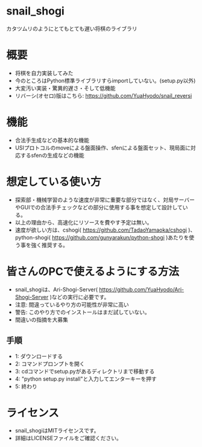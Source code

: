 # snail_shogi
カタツムリのようにとてもとても遅い将棋のライブラリ

# 概要
- 将棋を自力実装してみた
- 今のところはPython標準ライブラリすらimportしていない。(setup.py以外)
- 大変汚い実装・驚異的遅さ・そして低機能
- リバーシ(オセロ)版はこちら: https://github.com/YuaHyodo/snail_reversi

# 機能
- 合法手生成などの基本的な機能
- USIプロトコルのmoveによる盤面操作、sfenによる盤面セット、現局面に対応するsfenの生成などの機能

# 想定している使い方
- 探索部・機械学習のような速度が非常に重要な部分ではなく、対局サーバーやGUIでの合法手チェックなどの部分に使用する事を想定して設計している。
- 以上の理由から、高速化にリソースを費やす予定は無い。
- 速度が欲しい方は、cshogi( https://github.com/TadaoYamaoka/cshogi )、
python-shogi( https://github.com/gunyarakun/python-shogi )あたりを使う事を強く推奨する。

# 皆さんのPCで使えるようにする方法
- snail_shogiは、Ari-Shogi-Server( https://github.com/YuaHyodo/Ari-Shogi-Server )などの実行に必要です。
- 注意: 間違っているやり方の可能性が非常に高い
- 警告: このやり方でのインストールはまだ試していない。
- 間違いの指摘を大募集

## 手順
- 1: ダウンロードする
- 2: コマンドプロンプトを開く
- 3: cdコマンドでsetup.pyがあるディレクトリまで移動する
- 4: "python setup.py install"と入力してエンターキーを押す
- 5: 終わり

# ライセンス
- snail_shogiはMITライセンスです。
- 詳細はLICENSEファイルをご確認ください。
